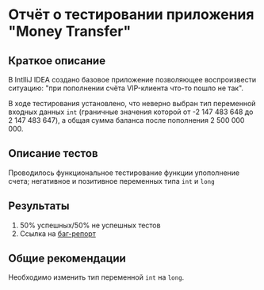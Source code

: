 
# Отчёт о тестировании приложения "Money Transfer"

## Краткое описание

В IntlliJ IDEA создано базовое приложение позволяющее воспроизвести ситуацию: "при пополнении счёта VIP-клиента что-то пошло не так".

В ходе тестирования установлено, что неверно выбран тип переменной входных данных `int` (граничные значения которой от -2 147 483 648 до 2 147 483 647), а общая сумма баланса после пополнения 2 500 000 000. 


## Описание тестов

Проводилось функциональное тестирование функции упополнение счета; негативное и позитивное переменных типа `int` и `long`

## Результаты

1. 50% успешных/50% не успешных тестов
2. Ссылка на [баг-репорт](https://github.com/sp1607/java-1.2-1/issues/1#issue-793349439)

## Общие рекомендации

Необходимо изменить тип переменной `int` на `long`.